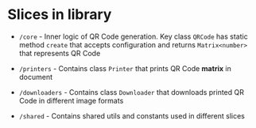 # Slices in library

- ```/core``` - Inner logic of QR Code generation. Key class ```QRCode``` has static method ```create``` that accepts configuration and returns ```Matrix<number>``` that represents QR Code

- ```/printers``` - Contains class ```Printer``` that prints QR Code **matrix** in document

- ```/downloaders``` - Contains class ```Downloader``` that downloads printed QR Code in different image formats

- ```/shared``` - Contains shared utils and constants used in different slices